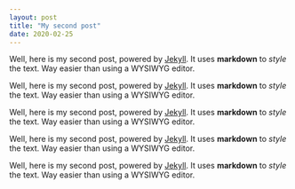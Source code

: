 ```yaml
---
layout: post
title: "My second post"
date: 2020-02-25
---
```


Well, here is my second post, powered by [Jekyll](http://jekyllrb.com). It uses **markdown** to *style* the text. Way easier than using a WYSIWYG editor.

Well, here is my second post, powered by [Jekyll](http://jekyllrb.com). It uses **markdown** to *style* the text. Way easier than using a WYSIWYG editor.

Well, here is my second post, powered by [Jekyll](http://jekyllrb.com). It uses **markdown** to *style* the text. Way easier than using a WYSIWYG editor.

Well, here is my second post, powered by [Jekyll](http://jekyllrb.com). It uses **markdown** to *style* the text. Way easier than using a WYSIWYG editor.

Well, here is my second post, powered by [Jekyll](http://jekyllrb.com). It uses **markdown** to *style* the text. Way easier than using a WYSIWYG editor.